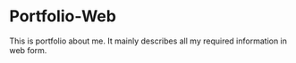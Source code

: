 # Portfolio-Web
This is portfolio about me. It mainly describes all my required information in web form. 
